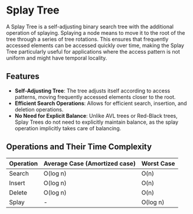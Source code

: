 # Splay Tree

A Splay Tree is a self-adjusting binary search tree with the additional operation of splaying. Splaying a node means to move it to the root of the tree through a series of tree rotations. This ensures that frequently accessed elements can be accessed quickly over time, making the Splay Tree particularly useful for applications where the access pattern is not uniform and might have temporal locality.

## Features

- **Self-Adjusting Tree**: The tree adjusts itself according to access patterns, moving frequently accessed elements closer to the root.
- **Efficient Search Operations**: Allows for efficient search, insertion, and deletion operations.
- **No Need for Explicit Balance**: Unlike AVL trees or Red-Black trees, Splay Trees do not need to explicitly maintain balance, as the splay operation implicitly takes care of balancing.

## Operations and Their Time Complexity

| Operation | Average Case (Amortized case) | Worst Case  |
|-----------|-------------------------------|-------------|
| Search    | O(log n)                      | O(n)        |
| Insert    | O(log n)                      | O(n)        |
| Delete    | O(log n)                      | O(n)        |
| Splay     | -                             | O(log n)    |